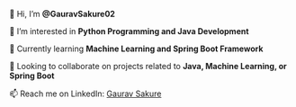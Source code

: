 

👋 Hi, I’m **@GauravSakure02**

👀 I’m interested in **Python Programming and Java Development**

🌱 Currently learning **Machine Learning and Spring Boot Framework**

💼 Looking to collaborate on projects related to **Java, Machine Learning, or Spring Boot**

📫 Reach me on LinkedIn: [Gaurav Sakure](https://www.linkedin.com/in/gauravsakure2002/)




